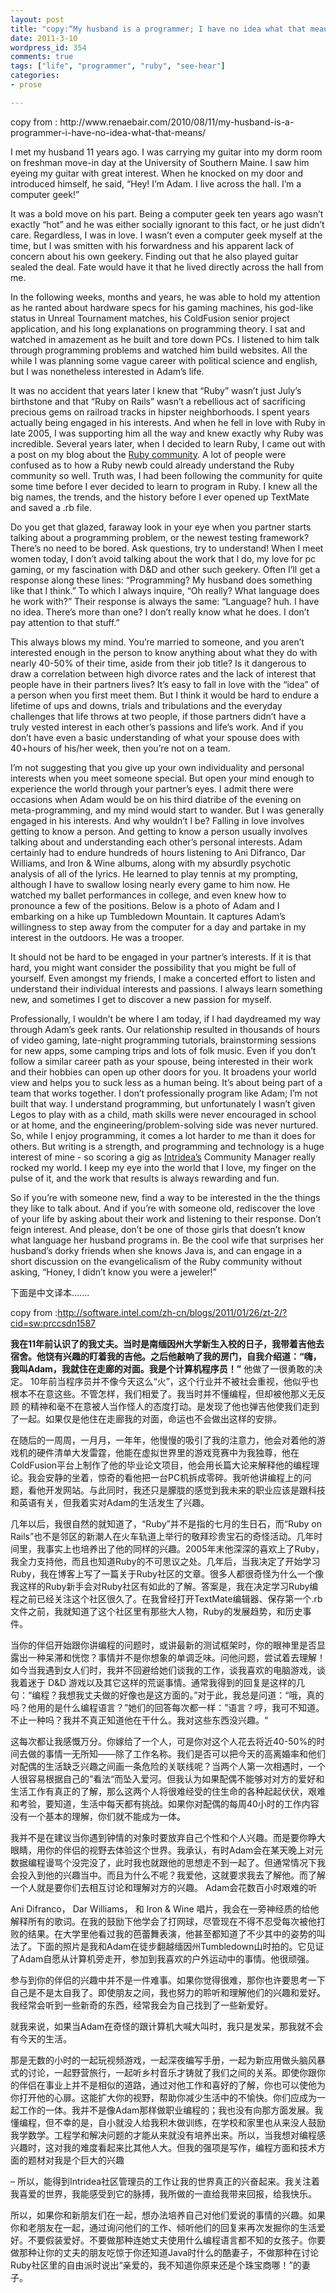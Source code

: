 ```yaml
---
layout: post
title: "copy:“My husband is a programmer; I have no idea what that means.”"
date: 2011-3-10
wordpress_id: 354
comments: true
tags: ["life", "programmer", "ruby", "see-hear"]
categories:
- prose

---
```

<meta name="_edit_last" content="1" />
<meta name="_su_description" content="My husband is a programmer; I have no idea what that means." />
<meta name="_su_keywords" content="programmer, career, ruby, rails, life" />
<meta name="_su_rich_snippet_type" content="none" />
<meta name="_su_title" content="programmer, career, ruby, rails, life" />
<meta name="views" content="388" />
copy from : http://www.renaebair.com/2010/08/11/my-husband-is-a-programmer-i-have-no-idea-what-that-means/

I met my husband 11 years ago. I was carrying my guitar into my dorm room on freshman move-in day at the University of Southern Maine. I saw him eyeing my guitar with great interest. When he knocked on my door and introduced himself, he said, “Hey! I’m Adam. I live across the hall. I’m a computer geek!”

It was a bold move on his part. Being a computer geek ten years ago wasn’t exactly “hot” and he was either socially ignorant to this fact, or he just didn’t care. Regardless, I was in love. I wasn’t even a computer geek myself at the time, but I was smitten with his forwardness and his apparent lack of concern about his own geekery. Finding out that he also played guitar sealed the deal. Fate would have it that he lived directly across the hall from me.

In the following weeks, months and years, he was able to hold my attention as he ranted about hardware specs for his gaming machines, his god-like status in Unreal Tournament matches, his ColdFusion senior project application, and his long explanations on programming theory. I sat and watched in amazement as he built and tore down PCs. I listened to him talk through programming problems and watched him build websites. All the while I was planning some vague career with political science and english, but I was nonetheless interested in Adam’s life.

It was no accident that years later I knew that “Ruby” wasn’t just July’s birthstone and that “Ruby on Rails” wasn’t a rebellious act of sacrificing precious gems on railroad tracks in hipster neighborhoods. I spent years actually being engaged in his interests. And when he fell in love with Ruby in late 2005, I was supporting him all the way and knew exactly why Ruby was incredible. Several years later, when I decided to learn Ruby, I came out with a post on my blog about the <a href="http://www.renaebair.com/2008/11/24/the-ranting-rubyists/" target="_blank">Ruby community</a>. A lot of people were confused as to how a Ruby newb could already understand the Ruby community so well. Truth was, I had been following the community for quite some time before I ever decided to learn to program in Ruby. I knew all the big names, the trends, and the history before I ever opened up TextMate and saved a .rb file.

Do you get that glazed, faraway look in your eye when you partner starts talking about a programming problem, or the newest testing framework? There’s no need to be bored. Ask questions, try to understand! When I meet women today, I don’t avoid talking about the work that I do, my love for pc gaming, or my fascination with D&amp;D and other such geekery. Often I’ll get a response along these lines: “Programming? My husband does something like that I think.” To which I always inquire, “Oh really? What language does he work with?” Their response is always the same: “Language? huh. I have no idea. There’s more than one? I don’t really know what he does. I don’t pay attention to that stuff.”

This always blows my mind. You’re married to someone, and you aren’t interested enough in the person to know anything about what they do with nearly 40-50% of their time, aside from their job title? Is it dangerous to draw a correlation between high divorce rates and the lack of interest that people have in their partners lives? It’s easy to fall in love with the “idea” of a person when you first meet them. But I think it would be hard to endure a lifetime of ups and downs, trials and tribulations and the everyday challenges that life throws at two people, if those partners didn’t have a truly vested interest in each other’s passions and life’s work. And if you don’t have even a basic understanding of what your spouse does with 40+hours of his/her week, then you’re not on a team.

I’m not suggesting that you give up your own individuality and personal interests when you meet someone special. But open your mind enough to experience the world through your partner’s eyes. I admit there were occasions when Adam would be on his third diatribe of the evening on meta-programming, and my mind would start to wander. But I was generally engaged in his interests. And why wouldn’t I be? Falling in love involves getting to know a person. And getting to know a person usually involves talking about and understanding each other’s personal interests. Adam certainly had to endure hundreds of hours listening to Ani Difranco, Dar Williams, and Iron &amp; Wine albums, along with my absurdly psychotic analysis of all of the lyrics. He learned to play tennis at my prompting, although I have to swallow losing nearly every game to him now. He watched my ballet performances in college, and even knew how to pronounce a few of the positions. Below is a photo of Adam and I embarking on a hike up Tumbledown Mountain. It captures Adam’s willingness to step away from the computer for a day and partake in my interest in the outdoors. He was a trooper.

It should not be hard to be engaged in your partner’s interests. If it is that hard, you might want consider the possibility that you might be full of yourself. Even amongst my friends, I make a concerted effort to listen and understand their individual interests and passions. I always learn something new, and sometimes I get to discover a new passion for myself.

Professionally, I wouldn’t be where I am today, if I had daydreamed my way through Adam’s geek rants. Our relationship resulted in thousands of hours of video gaming, late-night programming tutorials, brainstorming sessions for new apps, some camping trips and lots of folk music. Even if you don’t follow a similar career path as your spouse, being interested in their work and their hobbies can open up other doors for you. It broadens your world view and helps you to suck less as a human being. It’s about being part of a team that works together. I don’t professionally program like Adam; I’m not built that way. I understand programming, but unfortunately I wasn’t given Legos to play with as a child, math skills were never encouraged in school or at home, and the engineering/problem-solving side was never nurtured. So, while I enjoy programming, it comes a lot harder to me than it does for others. But writing is a strength, and programming and technology is a huge interest of mine - so scoring a gig as <a href="http://intridea.com/" target="_blank">Intridea’s</a> Community Manager really rocked my world. I keep my eye into the world that I love, my finger on the pulse of it, and the work that results is always rewarding and fun.

So if you’re with someone new, find a way to be interested in the the things they like to talk about. And if you’re with someone old, rediscover the love of your life by asking about their work and listening to their response. Don’t feign interest. And please, don’t be one of those girls that doesn’t know what language her husband programs in. Be the cool wife that surprises her husband’s dorky friends when she knows Java is, and can engage in a short discussion on the evangelicalism of the Ruby community without asking, “Honey, I didn’t know you were a jeweler!”

<!--more-->下面是中文译本.......

copy from :http://software.intel.com/zh-cn/blogs/2011/01/26/zt-2/?cid=sw:prccsdn1587

<strong>我在11年前认识了的我丈夫。当时是南缅因州大学新生入校的日子，我带着吉他去宿舍。他饶有兴趣的盯着我的吉他。之后他敲响了我的房门，自我介绍道：“嗨，我叫Adam，我就住在走廊的对面。我是个计算机程序员！”</strong>
他做了一很勇敢的决定。 10年前当程序员并不像今天这么“火”，这个行业并不被社会重视，他似乎也根本不在意这些。不管怎样，我们相爱了。我当时并不懂编程，但却被他那义无反顾 的精神和毫不在意被人当作怪人的态度打动。是发现了他也弹吉他使我们走到了一起。如果仅是他住在走廊我的对面，命运也不会做出这样的安排。

在随后的一周周，一月月，一年年，他慢慢的吸引了我的注意力，他会对着他的游戏机的硬件清单大发雷霆，他能在虚拟世界里的游戏竞赛中为我独尊，他在ColdFusion平台上制作了他的毕业论文项目，他会用长篇大论来解释他的编程理论。我会安静的坐着，惊奇的看他把一台PC机拆成零碎。我听他讲编程上的问题，看他开发网站。与此同时，我还只是朦胧的感觉到我未来的职业应该是跟科技和英语有关，但我着实对Adam的生活发生了兴趣。

几年以后，我很自然的就知道了，“Ruby”并不是指的七月的生日石，而“Ruby on Rails”也不是邻区的新潮人在火车轨道上举行的敬拜珍贵宝石的奇怪活动。几年时间里，我事实上也培养出了他的同样的兴趣。2005年末他深深的喜欢上了Ruby，我全力支持他，而且也知道Ruby的不可思议之处。几年后，当我决定了开始学习Ruby，我在博客上写了一篇关于Ruby社区的文章。很多人都很奇怪为什么一个像我这样的Ruby新手会对Ruby社区有如此的了解。答案是，我在决定学习Ruby编程之前已经关注这个社区很久了。在我曾经打开TextMate编辑器、保存第一个.rb文件之前，我就知道了这个社区里有那些大人物，Ruby的发展趋势，和历史事件。

当你的伴侣开始跟你讲编程的问题时，或讲最新的测试框架时，你的眼神里是否显露出一种呆滞和恍惚？事情并不是你想象的单调乏味。问他问题，尝试着去理解！如今当我遇到女人们时，我并不回避给她们谈我的工作，谈我喜欢的电脑游戏，谈我着迷于 D&amp;D 游戏以及其它这样的荒诞事情。通常我得到的回复是这样的几句：“编程？我想我丈夫做的好像也是这方面的。”对于此，我总是问道：“哦，真的吗？他用的是什么编程语言？”她们的回答每次都一样：”语言？哼，我可不知道。不止一种吗？我并不真正知道他在干什么。我对这些东西没兴趣。“

这每次都让我感慨万分。你嫁给了一个人，可是你对这个人花去将近40-50%的时间去做的事情一无所知——除了工作名称。我们是否可以把今天的高离婚率和他们对配偶的生活缺乏兴趣之间画一条危险的关联线呢？当两个人第一次相遇时，一个人很容易根据自己的”看法“而坠入爱河。但我认为如果配偶不能够对对方的爱好和生活工作有真正的了解，那么这两个人将很难经受的住生命的各种起起伏伏，艰难和考验，要知道，生活中每天都有挑战。如果你对配偶的每周40小时的工作内容没有一个基本的理解，你们就不能成为一体。

我并不是在建议当你遇到钟情的对象时要放弃自己个性和个人兴趣。而是要你睁大眼睛，用你的伴侣的视野去体验这个世界。我承认，有时Adam会在某天晚上对元数据编程谩骂个没完没了，此时我也就跟他的思想走不到一起了。但通常情况下我会投入到他的兴趣当中。而且为什么不呢？我爱他，这就要求我去了解他。而了解一个人就是要你们去相互讨论和理解对方的兴趣。 Adam会花数百小时艰难的听

Ani Difranco， Dar Williams， 和 Iron &amp; Wine 唱片，我会在一旁神经质的给他解释所有的歌词。在我的鼓励下他学会了打网球，尽管现在不得不忍受每次被他打败的结果。在大学里他看过我的芭蕾舞表演，他甚至都知道了不少其中的姿势的叫法了。下面的照片是我和Adam在徒步翻越缅因州Tumbledown山时拍的。它见证了Adam自愿从计算机旁走开，参加到我喜欢的户外运动中的事情。他很顽强。

参与到你的伴侣的兴趣中并不是一件难事。如果你觉得很难，那你也许要思考一下自己是不是太自我了。即使朋友之间，我也努力的聆听和理解他们的兴趣和爱好。我经常会听到一些新奇的东西，经常我会为自己找到了一些新爱好。

就我来说，如果当Adam在奇怪的跟计算机大喊大叫时，我只是发呆，那我就不会有今天的生活。

那是无数的小时的一起玩视频游戏，一起深夜编写手册，一起为新应用做头脑风暴式的讨论，一起野营旅行，一起听乡村音乐才铸就了我们之间的关系。即使你跟你的伴侣在事业上并不是相似的道路，通过对他工作和喜好的了解，你也可以使他为你打开他的心扉。这能扩大你的视野，帮助你减少生活中的不愉快。你们应成为一起工作的一体。我并不是像Adam那样做职业编程的；我也没有向那方面发展。我懂编程，但不幸的是，自小就没人给我积木做训练，在学校和家里也从来没人鼓励我学数学。工程学和解决问题的才能从来就没有培养出来。所以，当我想对编程感兴趣时，这对我的难度看起来比其他人大。但我的强项是写作，编程方面和技术方面的题材对我是个巨大的兴趣

– 所以，能得到Intridea社区管理员的工作让我的世界真正的兴奋起来。我关注着我喜爱的世界，我能感受到它的脉搏，我所做的一直给我带来回报，给我快乐。

所以，如果你和新朋友们在一起，想办法培养自己对他们爱说的事情的兴趣。如果你和老朋友在一起，通过询问他们的工作、倾听他们的回复来再次发掘你的生活爱好。不要假装爱好。不要做那种连她丈夫使用什么编程语言都不知的女孩子。你要做那种让你的丈夫的朋友吃惊于你还知道Java时什么的酷妻子，不做那种在讨论Ruby社区里的自由派时说出“亲爱的，我不知道你原来还是个珠宝商哪！”的妻子。
